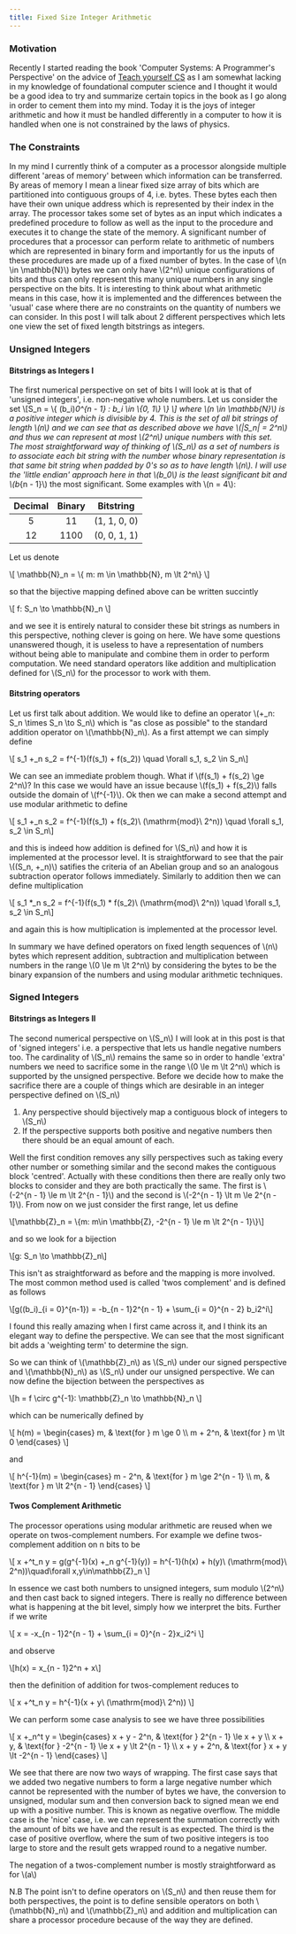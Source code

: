 ```yaml
---
title: Fixed Size Integer Arithmetic
---
```


### Motivation

Recently I started reading the book 'Computer Systems: A Programmer's Perspective' on the advice of [Teach yourself CS](www.teachyourselfcs.com) as I am somewhat lacking in my knowledge of foundational computer science and I thought it would be a good idea to try and summarize certain topics in the book as I go along in order to cement them into my mind. Today it is the joys of integer arithmetic and how it must be handled differently in a computer to how it is handled when one is not constrained by the laws of physics.

### The Constraints

In my mind I currently think of a computer as a processor alongside multiple different 'areas of memory' between which information can be transferred. By areas of memory I mean a linear fixed size array of bits which are partitioned into contiguous groups of 4, i.e. bytes. These bytes each then have their own unique address which is represented by their index in the array. The processor takes some set of bytes as an input which indicates a predefined procedure to follow as well as the input to the procedure and executes it to change the state of the memory. A significant number of procedures that a processor can perform relate to arithmetic of numbers which are represented in binary form and importantly for us the inputs of these procedures are made up of a fixed number of bytes. In the case of \\(n \\in \\mathbb{N}\\) bytes we can only have \\(2^n\\) unique configurations of bits and thus can only represent this many unique numbers in any single perspective on the bits. It is interesting to think about what arithmetic means in this case, how it is implemented and the differences between the 'usual' case where there are no constraints on the quantity of numbers we can consider. In this post I will talk about 2 different perspectives which lets one view the set of fixed length bitstrings as integers.

### Unsigned Integers

#### Bitstrings as Integers I

The first numerical perspective on set of bits I will look at is that of 'unsigned integers', i.e. non-negative whole numbers. Let us consider the set \\[S_n = \\{ (b_i)_0^{n - 1} : b_i \\in \\{0, 1\\} \\}  \\] where \\(n \\in \\mathbb{N}\\) is a positive integer which is divisible by 4. This is the set of all bit strings of length \\(n\\) and we can see that as described above we have \\(|S_n| = 2^n\\) and thus we can represent at most \\(2^n\\) unique numbers with this set. The most straightforward way of thinking of \\(S_n\\) as a set of numbers is to associate each bit string with the number whose binary representation is that same bit string when padded by 0's so as to have length \\(n\\). I will use the 'little endian' approach here in that \\(b_0\\) is the least significant bit and \\(b_{n - 1}\\) the most significant. Some examples with \\(n = 4\\):

|  Decimal  |  Binary  |  Bitstring  |
| :---: | :---: | :---: |
| 5       | 11    | (1, 1, 0, 0) |
| 12       | 1100    | (0, 0, 1, 1) |

Let us denote 

\\[ \\mathbb{N}_n = \\{ m: m \\in \\mathbb{N}, m \\lt 2^n\\} \\]

so that the bijective mapping defined above can be written succintly 

\\[ f: S_n \\to \\mathbb{N}_n \\]

and we see it is entirely natural to consider these bit strings as numbers in this perspective, nothing clever is going on here. We have some questions unanswered though, it is useless to have a representation of numbers without being able to manipulate and combine them in order to perform computation. We need standard operators like addition and multiplication defined for \\(S_n\\) for the processor to work with them.

#### Bitstring operators

Let us first talk about addition. We would like to define an operator \\(+_n: S_n \\times S_n \\to S_n\\) which is "as close as possible" to the standard addition operator on \\(\\mathbb{N}_n\\). As a first attempt we can simply define 

\\[ s_1 +_n s_2 = f^{-1}(f(s_1) + f(s_2)) \\quad \\forall  s_1, s_2 \\in S_n\\]

We can see an immediate problem though. What if \\(f(s_1) + f(s_2) \\ge 2^n\\)? In this case we would have an issue because \\(f(s_1) + f(s_2)\\) falls outside the domain of \\(f^{-1}\\). Ok then we can make a second attempt and use modular arithmetic to define 

\\[  s_1 +_n s_2 = f^{-1}(f(s_1) + f(s_2)\\ (\\mathrm{mod}\\ 2^n)) \\quad \\forall  s_1, s_2 \\in S_n\\]

and this is indeed how addition is defined for  \\(S_n\\) and how it is implemented at the processor level. It is straightforward to see that the pair \\((S_n, +_n)\\) satifies the criteria of an Abelian group and so an analogous subtraction operator follows immediately. Similarly to addition then we can define multiplication 

\\[ s_1 *_n s_2 = f^{-1}(f(s_1) * f(s_2)\\ (\\mathrm{mod}\\ 2^n)) \\quad \\forall  s_1, s_2 \\in S_n\\]

and again this is how multiplication is implemented at the processor level.

In summary we have defined operators on fixed length sequences of \\(n\\)  bytes which represent addition, subtraction and multiplication between numbers in the range \\(0 \\le m \\lt 2^n\\) by considering the bytes to be the binary expansion of the numbers and using modular arithmetic techniques. 


### Signed Integers

#### Bitstrings as Integers II

The second numerical perspective on \\(S_n\\) I will look at in this post is that of 'signed integers' i.e. a perspective that lets us handle negative numbers too. The cardinality of \\(S_n\\) remains the same so in order to handle 'extra' numbers we need to sacrifice some in the range \\(0 \\le m \\lt 2^n\\) which is supported by the unsigned perspective. Before we decide how to make the sacrifice there are a couple of things which are desirable in an integer perspective defined on \\(S_n\\)

 1. Any perspective should bijectively map a contiguous block of integers to \\(S_n\\)
 2. If the perspective supports both positive and negative numbers then there should be an equal amount of each.

Well the first condition removes any silly perspectives such as taking every other number or something similar and the second makes the contiguous block 'centred'. Actually with these conditions then there are really only two blocks to consider and they are both practically the same. The first is \\(-2^{n - 1} \\le m \\lt 2^{n - 1}\\) and the second is \\(-2^{n - 1} \\lt m \\le 2^{n - 1}\\). From now on we just consider the first range, let us define 

\\[\\mathbb{Z}_n = \\{m: m\\in \\mathbb{Z}, -2^{n - 1} \\le m \\lt 2^{n - 1}\\}\\]

and so we look for a bijection 

\\[g: S_n \\to \\mathbb{Z}_n\\]

This isn't as straightforward as before and the mapping is more involved. The most common method used is called 'twos complement' and is defined as follows 

\\[g((b_i)\_{i = 0}^{n-1}) = -b\_{n - 1}2^{n - 1} + \\sum\_{i = 0}^{n - 2} b_i2^i\\]

I found this really amazing when I first came across it, and I think its an elegant way to define the perspective. We can see that the most significant bit adds a 'weighting term' to determine the sign. 

So we can think of \\(\\mathbb{Z}_n\\) as \\(S_n\\) under our signed perspective and \\(\\mathbb{N}_n\\) as \\(S_n\\) under our unsigned perspective. We can now define the bijection between the perspectives as 

\\[h = f \\circ g^{-1}: \\mathbb{Z}_n \\to \\mathbb{N}_n \\]

which can be numerically defined by 

\\[
  h(m) = 
  \\begin{cases}
    m, & \\text{for } m \\ge 0  \\\\
    m + 2^n, & \\text{for } m \\lt 0
  \\end{cases}
\\]

and 

\\[
  h^{-1}(m) = 
  \\begin{cases}
    m - 2^n, & \\text{for } m \\ge 2^{n - 1}  \\\\
    m, & \\text{for } m \\lt 2^{n - 1}
  \\end{cases}
\\]

#### Twos Complement Arithmetic

The processor operations using modular arithmetic are reused when we operate on twos-complement numbers. For example we define twos-complement addition on n bits to be

\\[ x +^t_n y = g(g^{-1}(x) +_n g^{-1}(y)) = h^{-1}(h(x) + h(y)\\ (\\mathrm{mod}\\ 2^n))\\quad\\forall x,y\\in\\mathbb{Z}_n \\]

In essence we cast both numbers to unsigned integers, sum modulo \\(2^n\\) and then cast back to signed integers. There is really no difference between what is happening at the bit level, simply how we interpret the bits. Further if we write 

\\[ x = -x\_{n - 1}2^{n - 1} + \\sum\_{i = 0}^{n - 2}x_i2^i \\]

and observe 

\\[h(x) = x\_{n - 1}2^n + x\\] 

then the definition of addition for twos-complement reduces to

\\[ x +^t_n y = h^{-1}(x + y\\ (\\mathrm{mod}\\ 2^n)) \\]

We can perform some case analysis to see we have three possibilities

\\[
  x +_n^t y = 
  \\begin{cases}
    x + y - 2^n, & \\text{for } 2^{n - 1} \\le x + y  \\\\
    x + y, & \\text{for } -2^{n - 1} \\le x + y \\lt 2^{n - 1} \\\\
    x + y + 2^n, & \\text{for } x + y \\lt -2^{n - 1} 
  \\end{cases}
\\]

We see that there are now two ways of wrapping. The first case says that we added two negative numbers to form a large negative number which cannot be represented with the number of bytes we have, the conversion to unsigned, modular sum and then conversion back to signed mean we end up with a positive number. This is known as negative overflow. The middle case is the 'nice' case, i.e. we can represent the summation correctly with the amount of bits we have and the result is as expected. The third is the case of positive overflow, where the sum of two positive integers is too large to store and the result gets wrapped round to a negative number. 

The negation of a twos-complement number is mostly straightforward as for \\(a\\)


N.B The point isn't to define operators on \\(S_n\\) and then reuse them for both perspectives, the point is to define sensible operators on both \\(\mathbb{N}_n\\) and \\(\\mathbb{Z}_n\\) and addition and multiplication can share a processor procedure because of the way they are defined.
